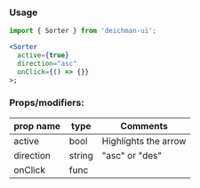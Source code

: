 ### Usage

```jsx
import { Sorter } from 'deichman-ui';

<Sorter
  active={true}
  direction="asc"
  onClick={() => {}}
>;
```

### Props/modifiers:

| prop name | type   | Comments             |
| --------- | ------ | -------------------- |
| active    | bool   | Highlights the arrow |
| direction | string | "asc" or "des"       |
| onClick   | func   |                      |
